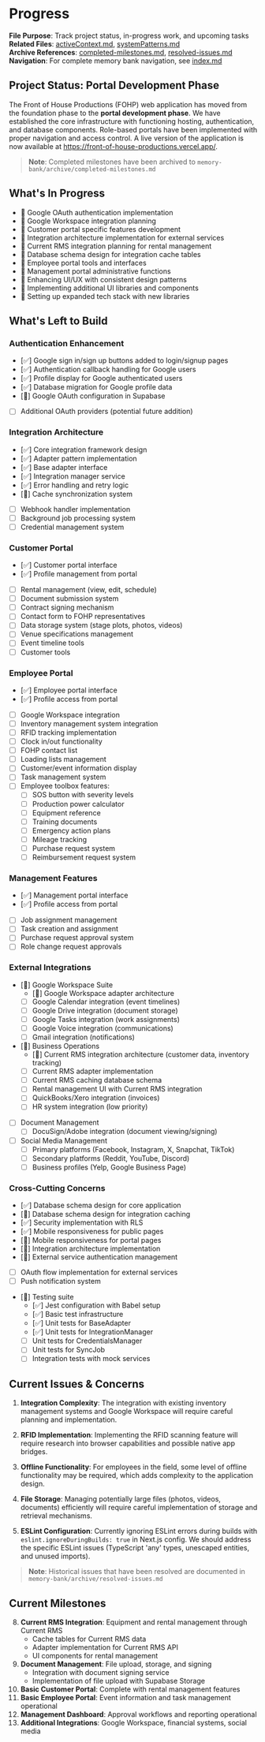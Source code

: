 # Progress

**File Purpose**: Track project status, in-progress work, and upcoming tasks  
**Related Files**: [activeContext.md](activeContext.md), [systemPatterns.md](systemPatterns.md)  
**Archive References**: [completed-milestones.md](archive/completed-milestones.md), [resolved-issues.md](archive/resolved-issues.md)  
**Navigation**: For complete memory bank navigation, see [index.md](index.md)

## Project Status: Portal Development Phase

The Front of House Productions (FOHP) web application has moved from the foundation phase to the **portal development phase**. We have established the core infrastructure with functioning hosting, authentication, and database components. Role-based portals have been implemented with proper navigation and access control. A live version of the application is now available at https://front-of-house-productions.vercel.app/.

> **Note**: Completed milestones have been archived to `memory-bank/archive/completed-milestones.md`

## What's In Progress

- 🔄 Google OAuth authentication implementation
- 🔄 Google Workspace integration planning
- 🔄 Customer portal specific features development
- 🔄 Integration architecture implementation for external services
- 🔄 Current RMS integration planning for rental management
- 🔄 Database schema design for integration cache tables
- 🔄 Employee portal tools and interfaces
- 🔄 Management portal administrative functions
- 🔄 Enhancing UI/UX with consistent design patterns
- 🔄 Implementing additional UI libraries and components
- 🔄 Setting up expanded tech stack with new libraries

## What's Left to Build

### Authentication Enhancement
- [✅] Google sign in/sign up buttons added to login/signup pages
- [✅] Authentication callback handling for Google users
- [✅] Profile display for Google authenticated users
- [✅] Database migration for Google profile data
- [🔄] Google OAuth configuration in Supabase
- [ ] Additional OAuth providers (potential future addition)

### Integration Architecture
- [✅] Core integration framework design
- [✅] Adapter pattern implementation
- [✅] Base adapter interface
- [✅] Integration manager service 
- [✅] Error handling and retry logic
- [🔄] Cache synchronization system
- [ ] Webhook handler implementation
- [ ] Background job processing system
- [ ] Credential management system

### Customer Portal
- [✅] Customer portal interface
- [✅] Profile management from portal
- [ ] Rental management (view, edit, schedule)
- [ ] Document submission system
- [ ] Contract signing mechanism
- [ ] Contact form to FOHP representatives
- [ ] Data storage system (stage plots, photos, videos)
- [ ] Venue specifications management
- [ ] Event timeline tools
- [ ] Customer tools

### Employee Portal
- [✅] Employee portal interface
- [✅] Profile access from portal
- [ ] Google Workspace integration
- [ ] Inventory management system integration
- [ ] RFID tracking implementation
- [ ] Clock in/out functionality
- [ ] FOHP contact list
- [ ] Loading lists management
- [ ] Customer/event information display
- [ ] Task management system
- [ ] Employee toolbox features:
  - [ ] SOS button with severity levels
  - [ ] Production power calculator
  - [ ] Equipment reference
  - [ ] Training documents
  - [ ] Emergency action plans
  - [ ] Mileage tracking
  - [ ] Purchase request system
  - [ ] Reimbursement request system

### Management Features
- [✅] Management portal interface
- [✅] Profile access from portal
- [ ] Job assignment management
- [ ] Task creation and assignment
- [ ] Purchase request approval system
- [ ] Role change request approvals

### External Integrations
- [🔄] Google Workspace Suite
  - [🔄] Google Workspace adapter architecture
  - [ ] Google Calendar integration (event timelines)
  - [ ] Google Drive integration (document storage)
  - [ ] Google Tasks integration (work assignments)
  - [ ] Google Voice integration (communications)
  - [ ] Gmail integration (notifications)
- [🔄] Business Operations
  - [🔄] Current RMS integration architecture (customer data, inventory tracking)
  - [ ] Current RMS adapter implementation
  - [ ] Current RMS caching database schema
  - [ ] Rental management UI with Current RMS integration
  - [ ] QuickBooks/Xero integration (invoices)
  - [ ] HR system integration (low priority)
- [ ] Document Management
  - [ ] DocuSign/Adobe integration (document viewing/signing)
- [ ] Social Media Management
  - [ ] Primary platforms (Facebook, Instagram, X, Snapchat, TikTok)
  - [ ] Secondary platforms (Reddit, YouTube, Discord)
  - [ ] Business profiles (Yelp, Google Business Page)

### Cross-Cutting Concerns
- [✅] Database schema design for core application
- [🔄] Database schema design for integration caching
- [✅] Security implementation with RLS
- [✅] Mobile responsiveness for public pages
- [🔄] Mobile responsiveness for portal pages
- [🔄] Integration architecture implementation
- [🔄] External service authentication management
- [ ] OAuth flow implementation for external services
- [ ] Push notification system
- [🔄] Testing suite
  - [✅] Jest configuration with Babel setup
  - [✅] Basic test infrastructure
  - [✅] Unit tests for BaseAdapter
  - [✅] Unit tests for IntegrationManager
  - [ ] Unit tests for CredentialsManager
  - [ ] Unit tests for SyncJob
  - [ ] Integration tests with mock services

## Current Issues & Concerns

1. **Integration Complexity**: The integration with existing inventory management systems and Google Workspace will require careful planning and implementation.

2. **RFID Implementation**: Implementing the RFID scanning feature will require research into browser capabilities and possible native app bridges.

3. **Offline Functionality**: For employees in the field, some level of offline functionality may be required, which adds complexity to the application design.

4. **File Storage**: Managing potentially large files (photos, videos, documents) efficiently will require careful implementation of storage and retrieval mechanisms.

5. **ESLint Configuration**: Currently ignoring ESLint errors during builds with `eslint.ignoreDuringBuilds: true` in Next.js config. We should address the specific ESLint issues (TypeScript 'any' types, unescaped entities, and unused imports).

> **Note**: Historical issues that have been resolved are documented in `memory-bank/archive/resolved-issues.md`

## Current Milestones

8. **Current RMS Integration**: Equipment and rental management through Current RMS
   - Cache tables for Current RMS data
   - Adapter implementation for Current RMS API
   - UI components for rental management
9. **Document Management**: File upload, storage, and signing
   - Integration with document signing service
   - Implementation of file upload with Supabase Storage
10. **Basic Customer Portal**: Complete with rental management features
11. **Basic Employee Portal**: Event information and task management operational
12. **Management Dashboard**: Approval workflows and reporting operational
13. **Additional Integrations**: Google Workspace, financial systems, social media
